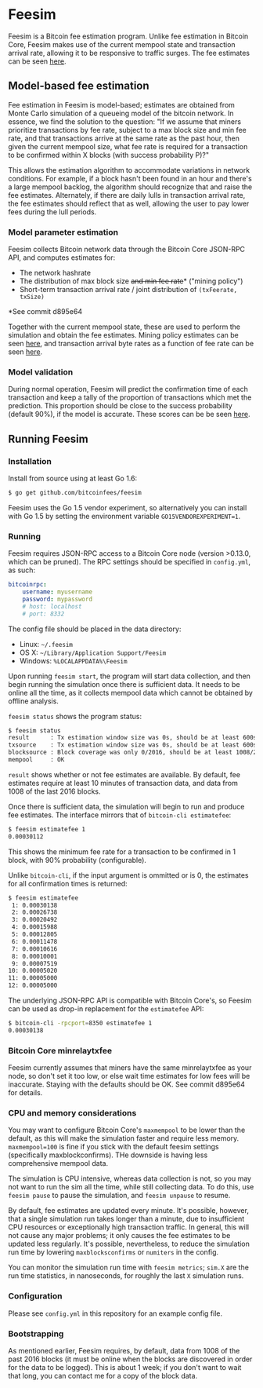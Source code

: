 # Feesim
Feesim is a Bitcoin fee estimation program. Unlike fee estimation in Bitcoin
Core, Feesim makes use of the current mempool state and transaction arrival
rate, allowing it to be responsive to traffic surges. The fee estimates can be
seen [here](https://bitcoinfees.github.io).

## Model-based fee estimation
Fee estimation in Feesim is model-based; estimates are obtained from Monte Carlo
simulation of a queueing model of the bitcoin network. In essence, we find the
solution to the question: "If we assume that miners prioritize transactions by
fee rate, subject to a max block size and min fee rate, and that transactions
arrive at the same rate as the past hour, then given the current mempool size,
what fee rate is required for a transaction to be confirmed within X blocks
(with success probability P)?"

This allows the estimation algorithm to accommodate variations in network
conditions. For example, if a block hasn't been found in an hour and there's a
large mempool backlog, the algorithm should recognize that and raise the fee
estimates. Alternately, if there are daily lulls in transaction arrival rate,
the fee estimates should reflect that as well, allowing the user to pay lower
fees during the lull periods.

### Model parameter estimation
Feesim collects Bitcoin network data through the Bitcoin Core JSON-RPC API, and
computes estimates for:
* The network hashrate
* The distribution of max block size ~~and min fee rate~~\* ("mining policy")
* Short-term transaction arrival rate / joint distribution of `(txFeerate,
  txSize)`

\*See commit d895e64

Together with the current mempool state, these are used to perform the
simulation and obtain the fee estimates. Mining policy estimates can be seen
[here](https://bitcoinfees.github.io/misc/mining), and transaction arrival
byte rates as a function of fee rate can be seen
[here](https://bitcoinfees.github.io/misc/profile).

### Model validation
During normal operation, Feesim will predict the confirmation time of each
transaction and keep a tally of the proportion of transactions which met the
prediction. This proportion should be close to the success probability (default
90%), if the model is accurate. These scores can be be seen
[here](https://bitcoinfees.github.io/misc/predictscores).

## Running Feesim
### Installation
Install from source using at least Go 1.6:
```sh
$ go get github.com/bitcoinfees/feesim
```
Feesim uses the Go 1.5 vendor experiment, so alternatively you can install with
Go 1.5 by setting the environment variable `GO15VENDOREXPERIMENT=1`.

### Running
Feesim requires JSON-RPC access to a Bitcoin Core node (version >0.13.0, which can be pruned).
The RPC settings should be specified in `config.yml`, as such:
```yml
bitcoinrpc:
    username: myusername
    password: mypassword
    # host: localhost
    # port: 8332
```
The config file should be placed in the data directory:
* Linux: `~/.feesim`
* OS X: `~/Library/Application Support/Feesim`
* Windows: `%LOCALAPPDATA%\Feesim`

Upon running `feesim start`, the program will start data collection, and then
begin running the simulation once there is sufficient data. It needs to be
online all the time, as it collects mempool data which cannot be obtained by
offline analysis.

`feesim status` shows the program status:
```sh
$ feesim status
result      : Tx estimation window size was 0s, should be at least 600s
txsource    : Tx estimation window size was 0s, should be at least 600s
blocksource : Block coverage was only 0/2016, should be at least 1008/2016.
mempool     : OK
```
`result` shows whether or not fee estimates are available. By default, fee
estimates require at least 10 minutes of transaction data, and data from 1008 of
the last 2016 blocks.

Once there is sufficient data, the simulation will begin to run and produce fee
estimates. The interface mirrors that of `bitcoin-cli estimatefee`:
```sh
$ feesim estimatefee 1
0.00030112
```
This shows the minimum fee rate for a transaction to be confirmed in 1 block,
with 90% probability (configurable).

Unlike `bitcoin-cli`, if the input argument is ommitted or is 0, the estimates
for all confirmation times is returned:
```sh
$ feesim estimatefee
 1: 0.00030138
 2: 0.00026738
 3: 0.00020492
 4: 0.00015988
 5: 0.00012805
 6: 0.00011478
 7: 0.00010616
 8: 0.00010001
 9: 0.00007519
10: 0.00005020
11: 0.00005000
12: 0.00005000
```
The underlying JSON-RPC API is compatible with Bitcoin Core's, so Feesim can be
used as drop-in replacement for the `estimatefee` API:
```sh
$ bitcoin-cli -rpcport=8350 estimatefee 1
0.00030138
```

### Bitcoin Core minrelaytxfee

Feesim currently assumes that miners have the same minrelaytxfee as your node,
so don't set it too low, or else wait time estimates for low fees will be
inaccurate. Staying with the defaults should be OK. See commit d895e64 for details.

### CPU and memory considerations

You may want to configure Bitcoin Core's `maxmempool` to be lower than the default,
as this will make the simulation faster and require less memory. `maxmempool=100`
is fine if you stick with the default feesim settings (specifically maxblockconfirms).
THe downside is having less comprehensive mempool data.

The simulation is CPU intensive, whereas data collection is not, so you may not
want to run the sim all the time, while still collecting data. To do this, use
`feesim pause` to pause the simulation, and `feesim unpause` to resume.

By default, fee estimates are updated every minute. It's possible, however, that
a single simulation run takes longer than a minute, due to insufficient CPU
resources or exceptionally high transaction traffic. In general, this will not
cause any major problems; it only causes the fee estimates to be updated less
regularly. It's possible, nevertheless, to reduce the simulation run time by
lowering `maxblocksconfirms` or `numiters` in the config.

You can monitor the simulation run time with `feesim metrics`; `sim.X` are the
run time statistics, in nanoseconds, for roughly the last `X` simulation runs.

### Configuration

Please see `config.yml` in this repository for an example config file.

### Bootstrapping

As mentioned earlier, Feesim requires, by default, data from 1008 of the past
2016 blocks (it must be online when the blocks are discovered in order for the
data to be logged). This is about 1 week; if you don't want to wait that long,
you can contact me for a copy of the block data.
